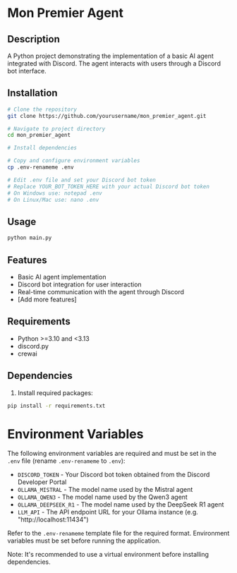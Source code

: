 # Mon Premier Agent

## Description
A Python project demonstrating the implementation of a basic AI agent integrated with Discord. The agent interacts with users through a Discord bot interface.

## Installation
```bash
# Clone the repository
git clone https://github.com/yourusername/mon_premier_agent.git

# Navigate to project directory
cd mon_premier_agent

# Install dependencies

# Copy and configure environment variables
cp .env-renameme .env

# Edit .env file and set your Discord bot token
# Replace YOUR_BOT_TOKEN_HERE with your actual Discord bot token
# On Windows use: notepad .env
# On Linux/Mac use: nano .env

```

## Usage
```python
python main.py
```

## Features
- Basic AI agent implementation
- Discord bot integration for user interaction
- Real-time communication with the agent through Discord
- [Add more features]

## Requirements
- Python >=3.10 and <3.13
- discord.py
- crewai
## Dependencies
1. Install required packages:
```bash
pip install -r requirements.txt
```
# Environment Variables

The following environment variables are required and must be set in the `.env` file (rename `.env-renameme` to `.env`):

- `DISCORD_TOKEN` - Your Discord bot token obtained from the Discord Developer Portal
- `OLLAMA_MISTRAL` - The model name used by the Mistral agent
- `OLLAMA_QWEN3` - The model name used by the Qwen3 agent
- `OLLAMA_DEEPSEEK_R1` - The model name used by the DeepSeek R1 agent
- `LLM_API` - The API endpoint URL for your Ollama instance (e.g. "http://localhost:11434")

Refer to the `.env-renameme` template file for the required format. Environment variables must be set before running the application.

Note: It's recommended to use a virtual environment before installing dependencies.

